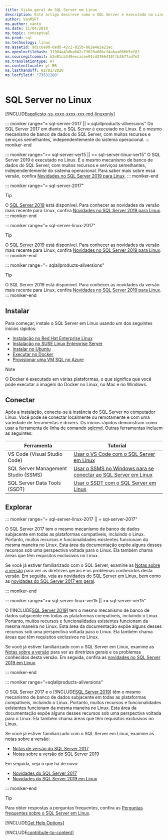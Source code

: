 ```yaml
---
title: Visão geral do SQL Server em Linux
description: Este artigo descreve como o SQL Server é executado no Linux e fornece informações sobre como saber mais a respeito.
author: VanMSFT
ms.author: vanto
ms.date: 11/04/2019
ms.topic: conceptual
ms.prod: sql
ms.technology: linux
ms.assetid: 9dcc6a90-0add-42c2-815b-862e4e2a21ac
ms.openlocfilehash: 31904a43dba642c73620a66bcf4abaa066b5ef82
ms.sourcegitcommit: b2e81cb349eecacee91cd3766410ffb3677ad7e2
ms.translationtype: HT
ms.contentlocale: pt-BR
ms.lasthandoff: 02/01/2020
ms.locfileid: "73531280"
---
```

# <a name="sql-server-on-linux"></a>SQL Server no Linux

[!INCLUDE[appliesto-ss-xxxx-xxxx-xxx-md-linuxonly](../includes/appliesto-ss-xxxx-xxxx-xxx-md-linuxonly.md)]

::: moniker range="= sql-server-2017 || = sqlallproducts-allversions"
Do SQL Server 2017 em diante, o SQL Server é executado no Linux. É o mesmo mecanismo de banco de dados do SQL Server, com muitos recursos e serviços semelhantes, independentemente do sistema operacional.
::: moniker-end

::: moniker range=">= sql-server-ver15 || >= sql-server-linux-ver15"
O SQL Server 2019 é executado no Linux. É o mesmo mecanismo de banco de dados do SQL Server, com muitos recursos e serviços semelhantes, independentemente do sistema operacional. Para saber mais sobre essa versão, confira [Novidades no SQL Server 2019 para Linux](sql-server-linux-whats-new-2019.md).
::: moniker-end

::: moniker range="= sql-server-2017"
> [!TIP]
> O [SQL Server 2019](sql-server-linux-overview.md?view=sql-server-ver15) está disponível. Para conhecer as novidades da versão mais recente para Linux, confira [Novidades no SQL Server 2019 para Linux](sql-server-linux-whats-new-2019.md?view=sql-server-ver15).
::: moniker-end

::: moniker range="= sql-server-linux-2017"
> [!TIP]
> O [SQL Server 2019](sql-server-linux-overview.md?view=sql-server-linux-ver15) está disponível. Para conhecer as novidades da versão mais recente para Linux, confira [Novidades no SQL Server 2019 para Linux](sql-server-linux-whats-new-2019.md?view=sql-server-linux-ver15).
::: moniker-end

::: moniker range="= sqlallproducts-allversions"
> [!TIP]
> O SQL Server 2019 está disponível. Para conhecer as novidades da versão mais recente para Linux, confira [Novidades no SQL Server 2019 para Linux](sql-server-linux-whats-new-2019.md).
::: moniker-end

## <a name="install"></a>Instalar

Para começar, instale o SQL Server em Linux usando um dos seguintes inícios rápidos:

- [Instalação no Red Hat Enterprise Linux](quickstart-install-connect-red-hat.md)
- [Instalação no SUSE Linux Enterprise Server](quickstart-install-connect-suse.md)
- [Instalar no Ubuntu](quickstart-install-connect-ubuntu.md)
- [Executar no Docker](quickstart-install-connect-docker.md)
- [Provisionar uma VM SQL no Azure](/azure/virtual-machines/linux/sql/provision-sql-server-linux-virtual-machine?toc=/sql/toc/toc.json)

> [!NOTE]
> O Docker é executado em várias plataformas, o que significa que você pode executar a imagem do Docker no Linux, no Mac e no Windows.

## <a name="connect"></a>Conectar

Após a instalação, conecte-se à instância do SQL Server no computador Linux. Você pode se conectar localmente ou remotamente e com uma variedade de ferramentas e drivers. Os inícios rápidos demonstram como usar a ferramenta de linha de comando [sqlcmd](sql-server-linux-setup-tools.md). Outras ferramentas incluem as seguintes:

| Ferramenta | Tutorial |
|-----|-----|
| VS Code (Visual Studio Code) | [Usar o VS Code com o SQL Server em Linux](sql-server-linux-develop-use-vscode.md) |
| SQL Server Management Studio (SSMS) | [Usar o SSMS no Windows para se conectar ao SQL Server em Linux](sql-server-linux-manage-ssms.md) |
| SQL Server Data Tools (SSDT) | [Usar o SSDT com o SQL Server em Linux](sql-server-linux-develop-use-ssdt.md) |

## <a name="explore"></a>Explorar

<!--SQL Server 2017 on Linux-->
::: moniker range="= sql-server-linux-2017 || = sql-server-2017"

O SQL Server 2017 tem o mesmo mecanismo de banco de dados subjacente em todas as plataformas compatíveis, incluindo o Linux. Portanto, muitos recursos e funcionalidades existentes funcionam da mesma maneira no Linux. Esta área da documentação expõe alguns desses recursos sob uma perspectiva voltada para o Linux. Ela também chama áreas que têm requisitos exclusivos no Linux.

Se você já estiver familiarizado com o SQL Server, examine as [Notas sobre a versão](sql-server-linux-release-notes.md) para ver as diretrizes gerais e os problemas conhecidos desta versão. Em seguida, veja as [novidades do SQL Server em Linux](sql-server-linux-whats-new.md), bem como as [novidades do SQL Server 2017 em geral](../sql-server/what-s-new-in-sql-server-2017.md).

::: moniker-end
<!--SQL Server 2019 on Linux-->
::: moniker range=">= sql-server-linux-ver15 || >= sql-server-ver15"

O [!INCLUDE[SQL Server 2019](../includes/sssqlv15-md.md)] tem o mesmo mecanismo de banco de dados subjacente em todas as plataformas compatíveis, incluindo o Linux. Portanto, muitos recursos e funcionalidades existentes funcionam da mesma maneira no Linux. Esta área da documentação expõe alguns desses recursos sob uma perspectiva voltada para o Linux. Ela também chama áreas que têm requisitos exclusivos no Linux.

Se você já estiver familiarizado com o SQL Server em Linux, examine as [Notas sobre a versão](sql-server-linux-release-notes-2019.md) para ver as diretrizes gerais e os problemas conhecidos desta versão. Em seguida, confira as [novidades no SQL Server 2019 em Linux](../sql-server/what-s-new-in-sql-server-ver15.md?view=sql-server-ver15).

::: moniker-end

<!--SQL Server All Versions-->
::: moniker range="=sqlallproducts-allversions"

O SQL Server 2017 e o [!INCLUDE[SQL Server 2019](../includes/sssqlv15-md.md)] têm o mesmo mecanismo de banco de dados subjacente em todas as plataformas compatíveis, incluindo o Linux. Portanto, muitos recursos e funcionalidades existentes funcionam da mesma maneira no Linux. Esta área da documentação expõe alguns desses recursos sob uma perspectiva voltada para o Linux. Ela também chama áreas que têm requisitos exclusivos no Linux.

Se você já estiver familiarizado com o SQL Server em Linux, examine as notas sobre a versão:

- [Notas de versão do SQL Server 2017](sql-server-linux-release-notes.md)
- [Notas sobre a versão do SQL Server 2019](sql-server-linux-release-notes-2019.md)

Em seguida, veja o que há de novo:

- [Novidades do SQL Server 2017](sql-server-linux-whats-new.md)
- [Novidades do SQL Server 2019 em Linux](../sql-server/what-s-new-in-sql-server-ver15.md#sql-server-on-linux)

::: moniker-end

> [!TIP]
> Para obter respostas a perguntas frequentes, confira as [Perguntas frequentes sobre o SQL Server em Linux](sql-server-linux-faq.md).

[!INCLUDE[Get Help Options](../includes/paragraph-content/get-help-options.md)]

[!INCLUDE[contribute-to-content](../includes/paragraph-content/contribute-to-content.md)]
